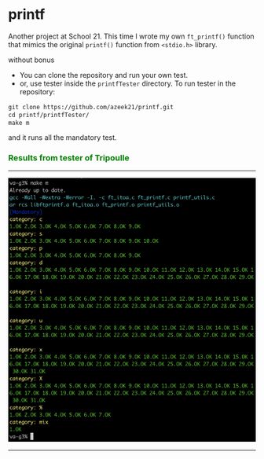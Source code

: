 # printf
Another project at School 21. This time I wrote my own ```ft_printf()``` function that mimics the original ```printf()```
function from ```<stdio.h>``` library.

<p stlye="color: red;"> without bonus </p>

* You can clone the repository and run your own test. 
* or, use tester inside the ```printfTester``` directory.
To run tester in the repository:

```
git clone https://github.com/azeek21/printf.git
cd printf/printfTester/
make m
```

and it runs all the mandatory test.

<h3 style="color: green;"> Results from tester of Tripoulle </h3>
<hr>
<img stlye="max-height: 500px; height: auto; with: auto;" src="Screen Shot 2021-10-29 at 7.10.28 PM.png" />
<hr>
